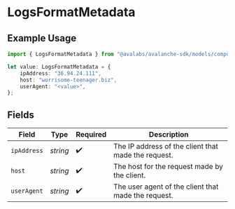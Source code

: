 # LogsFormatMetadata

## Example Usage

```typescript
import { LogsFormatMetadata } from "@avalabs/avalanche-sdk/models/components";

let value: LogsFormatMetadata = {
    ipAddress: "36.94.24.111",
    host: "worrisome-teenager.biz",
    userAgent: "<value>",
};
```

## Fields

| Field                                               | Type                                                | Required                                            | Description                                         |
| --------------------------------------------------- | --------------------------------------------------- | --------------------------------------------------- | --------------------------------------------------- |
| `ipAddress`                                         | *string*                                            | :heavy_check_mark:                                  | The IP address of the client that made the request. |
| `host`                                              | *string*                                            | :heavy_check_mark:                                  | The host for the request made by the client.        |
| `userAgent`                                         | *string*                                            | :heavy_check_mark:                                  | The user agent of the client that made the request. |